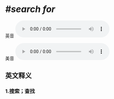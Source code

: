 # ***\#search for*** 
英音
<audio src="./media/search for1_AAC.aac" controls="controls"></audio>

美音
<audio src="./media/search for2_AAC.aac" controls="controls"></audio>



  

英文释义
---
### 1.**搜索；查找**  


